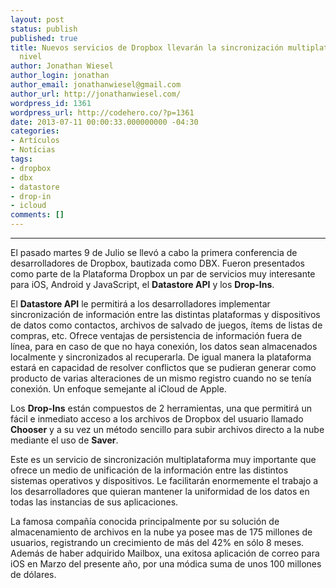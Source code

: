 ```yaml
---
layout: post
status: publish
published: true
title: Nuevos servicios de Dropbox llevarán la sincronización multiplataforma a otro
  nivel
author: Jonathan Wiesel
author_login: jonathan
author_email: jonathanwiesel@gmail.com
author_url: http://jonathanwiesel.com/
wordpress_id: 1361
wordpress_url: http://codehero.co/?p=1361
date: 2013-07-11 00:00:33.000000000 -04:30
categories:
- Artículos
- Notícias
tags:
- dropbox
- dbx
- datastore
- drop-in
- icloud
comments: []
---
```

<hr />

<p>El pasado martes 9 de Julio se llevó a cabo la primera conferencia de desarrolladores de Dropbox, bautizada como DBX. Fueron presentados como parte de la Plataforma Dropbox un par de servicios muy interesante para iOS, Android y JavaScript, el <strong>Datastore API</strong> y los <strong>Drop-Ins</strong>.</p>

<p>El <strong>Datastore API</strong> le permitirá a los desarrolladores implementar sincronización de información entre las distintas plataformas y dispositivos de datos como contactos, archivos de salvado de juegos, ítems de listas de compras, etc. Ofrece ventajas de persistencia de información fuera de línea, para en caso de que no haya conexión, los datos sean almacenados localmente y sincronizados al recuperarla. De igual manera la plataforma estará en capacidad de resolver conflictos que se pudieran generar como producto de varias alteraciones de un mismo registro cuando no se tenía conexión. Un enfoque semejante al iCloud de Apple.</p>

<p>Los <strong>Drop-Ins</strong> están compuestos de 2 herramientas, una que permitirá un fácil e inmediato acceso a los archivos de Dropbox del usuario llamado <strong>Chooser</strong> y a su vez un método sencillo para subir archivos directo a la nube mediante el uso de <strong>Saver</strong>.</p>

<p>Este es un servicio de sincronización multiplataforma muy importante que ofrece un medio de unificación de la información entre las distintos sistemas operativos y dispositivos. Le facilitarán enormemente el trabajo a los desarrolladores que quieran mantener la uniformidad de los datos en todas las instancias de sus aplicaciones.</p>

<p>La famosa compañía conocida principalmente por su solución de almacenamiento de archivos en la nube ya posee mas de 175 millones de usuarios, registrando un crecimiento de más del 42% en sólo 8 meses. Además de haber adquirido Mailbox, una exitosa aplicación de correo para iOS en Marzo del presente año, por una módica suma de unos 100 millones de dólares.</p>
